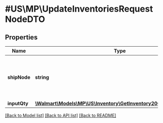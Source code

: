 # #US\MP\UpdateInventoriesRequestNodeDTO

## Properties

Name | Type | Description | Notes
------------ | ------------- | ------------- | -------------
**shipNode** | **string** | ShipNode Id of the ship node for which the inventory is requested |
**inputQty** | [**\Walmart\Models\MP\US\Inventory\GetInventory200ResponseQuantity**](GetInventory200ResponseQuantity.md) |  |


[[Back to Model list]](../) [[Back to API list]](../../Api/US/MP) [[Back to README]](../../README.md)
